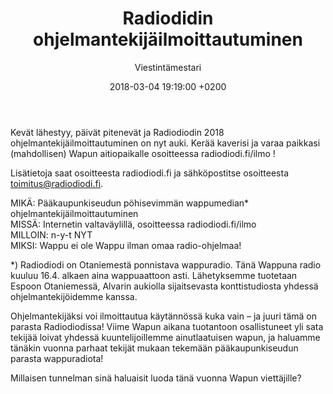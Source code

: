 ﻿---
layout: post
title: Radiodidin ohjelmantekijäilmoittautuminen
date: 2018-03-04 19:19:00 +0200
language: eng
author: Viestintämestari
categories: muut wappu
---
Kevät lähestyy, päivät pitenevät ja Radiodiodin 2018 ohjelmantekijäilmoittautuminen on nyt auki. Kerää kaverisi ja varaa paikkasi (mahdollisen) Wapun aitiopaikalle osoitteessa radiodiodi.fi/ilmo !

Lisätietoja saat osoitteesta radiodiodi.fi ja sähköpostitse osoitteesta toimitus@radiodiodi.fi.

MIKÄ: Pääkaupunkiseudun pöhisevimmän wappumedian* ohjelmantekijäilmoittautuminen<br>
MISSÄ: Internetin valtaväylillä, osoitteessa radiodiodi.fi/ilmo<br>
MILLOIN: n-y-t NYT<br>
MIKSI: Wappu ei ole Wappu ilman omaa radio-ohjelmaa!

*) Radiodiodi on Otaniemestä ponnistava wappuradio. Tänä Wappuna radio kuuluu 16.4. alkaen aina wappuaattoon asti. Lähetyksemme tuotetaan Espoon Otaniemessä, Alvarin aukiolla sijaitsevasta konttistudiosta yhdessä ohjelmantekijöidemme kanssa.

Ohjelmantekijäksi voi ilmoittautua käytännössä kuka vain – ja juuri tämä on parasta Radiodiodissa! Viime Wapun aikana tuotantoon osallistuneet yli sata tekijää loivat yhdessä kuuntelijoillemme ainutlaatuisen wapun, ja haluamme tänäkin vuonna parhaat tekijät mukaan tekemään pääkaupunkiseudun parasta wappuradiota!

Millaisen tunnelman sinä haluaisit luoda tänä vuonna Wapun viettäjille?